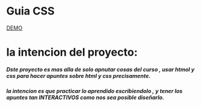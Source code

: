 # Guia CSS
[DEMO](https://leonardomorenofaberon.github.io/cursoFrontEndCSS/)
# la intencion del proyecto:
##### Dste proyecto es mas alla de solo apnutar cosas del curso , usar htmol y css para hacer apuntes sobre html y css precisamente.
##### la intencion es que practicar lo aprendido escribiendolo , y tener los apuntes tan INTERACTIVOS como nos sea posible diseñarlo. 



